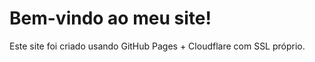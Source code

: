 <!DOCTYPE html>
<html lang="pt">
<head>
  <meta charset="UTF-8">
  <meta name="viewport" content="width=device-width, initial-scale=1.0">
  <title>Alnoor Investimento</title>
</head>
<body>
  <h1>Bem-vindo ao meu site!</h1>
  <p>Este site foi criado usando GitHub Pages + Cloudflare com SSL próprio.</p>
<body>
